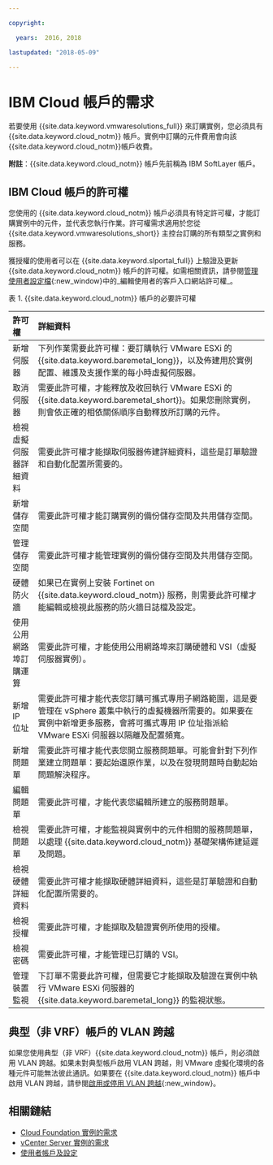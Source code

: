 ```yaml
---

copyright:

  years:  2016, 2018

lastupdated: "2018-05-09"

---
```


# IBM Cloud 帳戶的需求

若要使用 {{site.data.keyword.vmwaresolutions_full}} 來訂購實例，您必須具有 {{site.data.keyword.cloud_notm}} 帳戶。實例中訂購的元件費用會向該 {{site.data.keyword.cloud_notm}}帳戶收費。

**附註**：{{site.data.keyword.cloud_notm}} 帳戶先前稱為 IBM SoftLayer 帳戶。

## IBM Cloud 帳戶的許可權

您使用的 {{site.data.keyword.cloud_notm}} 帳戶必須具有特定許可權，才能訂購實例中的元件，並代表您執行作業。許可權需求適用於您從 {{site.data.keyword.vmwaresolutions_short}} 主控台訂購的所有類型之實例和服務。

獲授權的使用者可以在 {{site.data.keyword.slportal_full}} 上驗證及更新 {{site.data.keyword.cloud_notm}} 帳戶的許可權。如需相關資訊，請參閱[管理使用者設定檔](../../../customer-portal/cpmanuserprof.html){:new_window}中的_編輯使用者的客戶入口網站許可權_。

表 1. {{site.data.keyword.cloud_notm}} 帳戶的必要許可權

|許可權|詳細資料     |
|:-------------------|:----------------------------------------|
|新增伺服器|下列作業需要此許可權：要訂購執行 VMware ESXi 的 {{site.data.keyword.baremetal_long}}，以及佈建用於實例配置、維護及支援作業的每小時虛擬伺服器。|
|取消伺服器|需要此許可權，才能釋放及收回執行 VMware ESXi 的 {{site.data.keyword.baremetal_short}}。如果您刪除實例，則會依正確的相依關係順序自動釋放所訂購的元件。|
|檢視虛擬伺服器詳細資料|需要此許可權才能擷取伺服器佈建詳細資料，這些是訂單驗證和自動化配置所需要的。|
|新增儲存空間|需要此許可權才能訂購實例的備份儲存空間及共用儲存空間。|
|管理儲存空間|需要此許可權才能管理實例的備份儲存空間及共用儲存空間。|
|硬體防火牆|如果已在實例上安裝 Fortinet on {{site.data.keyword.cloud_notm}} 服務，則需要此許可權才能編輯或檢視此服務的防火牆日誌檔及設定。|
|使用公用網路埠訂購運算|需要此許可權，才能使用公用網路埠來訂購硬體和 VSI（虛擬伺服器實例）。|
|新增 IP 位址|需要此許可權才能代表您訂購可攜式專用子網路範圍，這是要管理在 vSphere 叢集中執行的虛擬機器所需要的。如果要在實例中新增更多服務，會將可攜式專用 IP 位址指派給 VMware ESXi 伺服器以隔離及配置頻寬。|
|新增問題單|需要此許可權才能代表您開立服務問題單。可能會針對下列作業建立問題單：要起始還原作業，以及在發現問題時自動起始問題解決程序。|
|編輯問題單|需要此許可權，才能代表您編輯所建立的服務問題單。|
|檢視問題單|需要此許可權，才能監視與實例中的元件相關的服務問題單，以處理 {{site.data.keyword.cloud_notm}} 基礎架構佈建延遲及問題。|
|檢視硬體詳細資料|需要此許可權才能擷取硬體詳細資料，這些是訂單驗證和自動化配置所需要的。|
|檢視授權|需要此許可權，才能擷取及驗證實例所使用的授權。|
|檢視密碼|需要此許可權，才能管理已訂購的 VSI。|
|管理裝置監視|下訂單不需要此許可權，但需要它才能擷取及驗證在實例中執行 VMware ESXi 伺服器的 {{site.data.keyword.baremetal_long}} 的監視狀態。|

## 典型（非 VRF）帳戶的 VLAN 跨越

如果您使用典型（非 VRF）{{site.data.keyword.cloud_notm}} 帳戶，則必須啟用 VLAN 跨越。如果未對典型帳戶啟用 VLAN 跨越，則 VMware 虛擬化環境的各種元件可能無法彼此通訊。如果要在 {{site.data.keyword.cloud_notm}} 帳戶中啟用 VLAN 跨越，請參閱[啟用或停用 VLAN 跨越](../../../infrastructure/vlans/vlan-spanning.html){:new_window}。

## 相關鏈結

* [Cloud Foundation 實例的需求](../sddc/sd_planning.html)
* [vCenter Server 實例的需求](../vcenter/vc_planning.html)
* [使用者帳戶及設定](useraccount.html)
